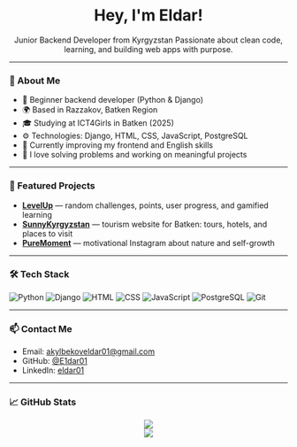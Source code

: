 <h1 align="center">Hey, I'm Eldar!</h1>

<p align="center">
  Junior Backend Developer from Kyrgyzstan  
  Passionate about clean code, learning, and building web apps with purpose.
</p>

---

### 🚀 About Me

- 🔧 Beginner backend developer (Python & Django)
- 🌍 Based in Razzakov, Batken Region
- 🎓 Studying at ICT4Girls in Batken (2025)
- ⚙️ Technologies: Django, HTML, CSS, JavaScript, PostgreSQL
- 🌱 Currently improving my frontend and English skills
- 🧠 I love solving problems and working on meaningful projects

---

### 📌 Featured Projects

- [**LevelUp**](https://github.com/E1dar01/LevelUp) — random challenges, points, user progress, and gamified learning  
- [**SunnyKyrgyzstan**](https://github.com/E1dar01/SunnyKyrgyzstan) — tourism website for Batken: tours, hotels, and places to visit  
- [**PureMoment**](https://www.instagram.com/puremoment) — motivational Instagram about nature and self-growth  

---

### 🛠️ Tech Stack

![Python](https://img.shields.io/badge/Python-3776AB?style=for-the-badge&logo=python&logoColor=white)
![Django](https://img.shields.io/badge/Django-092E20?style=for-the-badge&logo=django&logoColor=white)
![HTML](https://img.shields.io/badge/HTML5-e34c26?style=for-the-badge&logo=html5&logoColor=white)
![CSS](https://img.shields.io/badge/CSS3-1572b6?style=for-the-badge&logo=css3&logoColor=white)
![JavaScript](https://img.shields.io/badge/JavaScript-F7DF1E?style=for-the-badge&logo=javascript&logoColor=black)
![PostgreSQL](https://img.shields.io/badge/PostgreSQL-316192?style=for-the-badge&logo=postgresql&logoColor=white)
![Git](https://img.shields.io/badge/Git-F05032?style=for-the-badge&logo=git&logoColor=white)

---

### 📫 Contact Me

- Email: akylbekoveldar01@gmail.com  
- GitHub: [@E1dar01](https://github.com/E1dar01)  
- LinkedIn: [eldar01](https://www.linkedin.com/in/eldar01)

---

### 📈 GitHub Stats

<p align="center">
  <img src="https://github-readme-stats.vercel.app/api?username=E1dar01&show_icons=true&theme=tokyonight&hide_title=true" />
  <br/>
  <img src="https://github-readme-stats.vercel.app/api/top-langs/?username=E1dar01&layout=compact&theme=tokyonight" />
</p>
